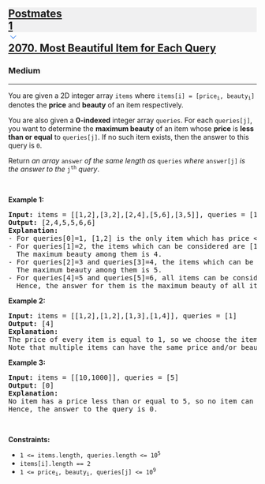 <h2><a href="https://leetcode.com/problems/most-beautiful-item-for-each-query/"><div id="big-omega-company-tags"><div id="big-omega-topbar"><div class="companyTagsContainer" style="overflow-x: scroll; flex-wrap: nowrap;"><div class="companyTagsContainer--tag" style="background-color: rgba(0, 10, 32, 0.05);"><div>Postmates</div><div class="companyTagsContainer--tagOccurence">1</div></div></div><div class="companyTagsContainer--chevron"><div><svg version="1.1" id="icon" xmlns="http://www.w3.org/2000/svg" xmlns:xlink="http://www.w3.org/1999/xlink" x="0px" y="0px" viewBox="0 0 32 32" fill="#4087F1" xml:space="preserve" style="width: 20px;"><polygon points="16,22 6,12 7.4,10.6 16,19.2 24.6,10.6 26,12 "></polygon><rect id="_x3C_Transparent_Rectangle_x3E_" class="st0" fill="none" width="32" height="32"></rect></svg></div></div></div></div>2070. Most Beautiful Item for Each Query</a></h2><h3>Medium</h3><hr><div><p>You are given a 2D integer array <code>items</code> where <code>items[i] = [price<sub>i</sub>, beauty<sub>i</sub>]</code> denotes the <strong>price</strong> and <strong>beauty</strong> of an item respectively.</p>

<p>You are also given a <strong>0-indexed</strong> integer array <code>queries</code>. For each <code>queries[j]</code>, you want to determine the <strong>maximum beauty</strong> of an item whose <strong>price</strong> is <strong>less than or equal</strong> to <code>queries[j]</code>. If no such item exists, then the answer to this query is <code>0</code>.</p>

<p>Return <em>an array </em><code>answer</code><em> of the same length as </em><code>queries</code><em> where </em><code>answer[j]</code><em> is the answer to the </em><code>j<sup>th</sup></code><em> query</em>.</p>

<p>&nbsp;</p>
<p><strong class="example">Example 1:</strong></p>

<pre><strong>Input:</strong> items = [[1,2],[3,2],[2,4],[5,6],[3,5]], queries = [1,2,3,4,5,6]
<strong>Output:</strong> [2,4,5,5,6,6]
<strong>Explanation:</strong>
- For queries[0]=1, [1,2] is the only item which has price &lt;= 1. Hence, the answer for this query is 2.
- For queries[1]=2, the items which can be considered are [1,2] and [2,4]. 
  The maximum beauty among them is 4.
- For queries[2]=3 and queries[3]=4, the items which can be considered are [1,2], [3,2], [2,4], and [3,5].
  The maximum beauty among them is 5.
- For queries[4]=5 and queries[5]=6, all items can be considered.
  Hence, the answer for them is the maximum beauty of all items, i.e., 6.
</pre>

<p><strong class="example">Example 2:</strong></p>

<pre><strong>Input:</strong> items = [[1,2],[1,2],[1,3],[1,4]], queries = [1]
<strong>Output:</strong> [4]
<strong>Explanation:</strong> 
The price of every item is equal to 1, so we choose the item with the maximum beauty 4. 
Note that multiple items can have the same price and/or beauty.  
</pre>

<p><strong class="example">Example 3:</strong></p>

<pre><strong>Input:</strong> items = [[10,1000]], queries = [5]
<strong>Output:</strong> [0]
<strong>Explanation:</strong>
No item has a price less than or equal to 5, so no item can be chosen.
Hence, the answer to the query is 0.
</pre>

<p>&nbsp;</p>
<p><strong>Constraints:</strong></p>

<ul>
	<li><code>1 &lt;= items.length, queries.length &lt;= 10<sup>5</sup></code></li>
	<li><code>items[i].length == 2</code></li>
	<li><code>1 &lt;= price<sub>i</sub>, beauty<sub>i</sub>, queries[j] &lt;= 10<sup>9</sup></code></li>
</ul>
</div>